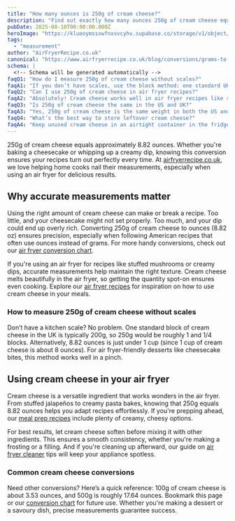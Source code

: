 ```yaml
---
title: "How many ounces is 250g of cream cheese?"
description: "Find out exactly how many ounces 250g of cream cheese equals for perfect baking and cooking every time."
pubDate: 2025-08-10T00:00:00.000Z
heroImage: "https://klueoymssxwfnxsvcyhv.supabase.co/storage/v1/object/public/Shmucket/how-many-ounces-is-250g-of-cream-cheese.webp"
tags:
  - "measurement"
author: "AirFryerRecipe.co.uk"
canonical: "https://www.airfryerrecipe.co.uk/blog/conversions/grams-to-ounces/how-many-ounces-is-250g-of-cream-cheese"
schema: |
  <!-- Schema will be generated automatically -->
faqQ1: "How do I measure 250g of cream cheese without scales?"
faqA1: "If you don’t have scales, use the block method: one standard UK cream cheese block is 200g, so 250g is roughly 1 and 1/4 blocks. Alternatively, 8.82 ounces is just under 1 cup (since 1 cup is about 8 ounces)."
faqQ2: "Can I use 250g of cream cheese in air fryer recipes?"
faqA2: "Absolutely! Cream cheese works well in air fryer recipes like stuffed mushrooms, dips, or cheesecake bites. Just remember that 250g equals 8.82 ounces for accurate measurements. Soften it first for smoother mixing."
faqQ3: "Is 250g of cream cheese the same in the US and UK?"
faqA3: "Yes, 250g of cream cheese is the same weight in both the US and UK, equalling 8.82 ounces. However, packaging sizes may differ, so always check the label if substituting blocks."
faqQ4: "What’s the best way to store leftover cream cheese?"
faqA4: "Keep unused cream cheese in an airtight container in the fridge for up to two weeks. For longer storage, freeze it in portions, though the texture may change slightly when thawed."
---
```

<p>250g of cream cheese equals approximately 8.82 ounces. Whether you're baking a cheesecake or whipping up a creamy dip, knowing this conversion ensures your recipes turn out perfectly every time. At <a href=https://www.airfryerrecipe.co.uk/>airfryerrecipe.co.uk</a>, we love helping home cooks nail their measurements, especially when using an air fryer for delicious results.</p>  

<h2>Why accurate measurements matter</h2>  
<p>Using the right amount of cream cheese can make or break a recipe. Too little, and your cheesecake might not set properly. Too much, and your dip could end up overly rich. Converting 250g of cream cheese to ounces (8.82 oz) ensures precision, especially when following American recipes that often use ounces instead of grams. For more handy conversions, check out our <a href=https://www.airfryerrecipe.co.uk/air-fryer-conversion-chart>air fryer conversion chart</a>.</p>  

<p>If you're using an air fryer for recipes like stuffed mushrooms or creamy dips, accurate measurements help maintain the right texture. Cream cheese melts beautifully in the air fryer, so getting the quantity spot-on ensures even cooking. Explore our <a href=https://www.airfryerrecipe.co.uk/recipes>air fryer recipes</a> for inspiration on how to use cream cheese in your meals.</p>  

<h3>How to measure 250g of cream cheese without scales</h3>  
<p>Don’t have a kitchen scale? No problem. One standard block of cream cheese in the UK is typically 200g, so 250g would be roughly 1 and 1/4 blocks. Alternatively, 8.82 ounces is just under 1 cup (since 1 cup of cream cheese is about 8 ounces). For air fryer-friendly desserts like cheesecake bites, this method works well in a pinch.</p>  

<h2>Using cream cheese in your air fryer</h2>  
<p>Cream cheese is a versatile ingredient that works wonders in the air fryer. From stuffed jalapeños to creamy pasta bakes, knowing that 250g equals 8.82 ounces helps you adapt recipes effortlessly. If you're prepping ahead, our <a href=https://www.airfryerrecipe.co.uk/recipe-category/meal-prep>meal prep recipes</a> include plenty of creamy, cheesy options.</p>  

<p>For best results, let cream cheese soften before mixing it with other ingredients. This ensures a smooth consistency, whether you're making a frosting or a filling. And if you're cleaning up afterward, our guide on <a href=https://www.airfryerrecipe.co.uk/air-fryer-cleaner>air fryer cleaner</a> tips will keep your appliance spotless.</p>  

<h3>Common cream cheese conversions</h3>  
<p>Need other conversions? Here’s a quick reference: 100g of cream cheese is about 3.53 ounces, and 500g is roughly 17.64 ounces. Bookmark this page or our <a href=https://www.airfryerrecipe.co.uk/air-fryer-conversion-chart>conversion chart</a> for future use. Whether you're making a dessert or a savoury dish, precise measurements guarantee success.</p>
